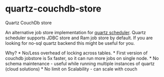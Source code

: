 quartz-couchdb-store
====================

Quartz CouchDb store

An alternative job store implementation for [quartz scheduler](http://quartz-scheduler.org/). Quartz scheduler
supports JDBC store and Ram job store by default. If you are looking for no-sql quartz backend this might be
useful for you.

Why?
    * No/Less overhead of locking across tables.
    * First version of couchdb jobstore is 5x faster, so it can run more jobs on single node.
    * No schema maintenance - useful while running multiple instances of quartz (cloud solutions)
    * No limit on Scalability - can scale with couch
